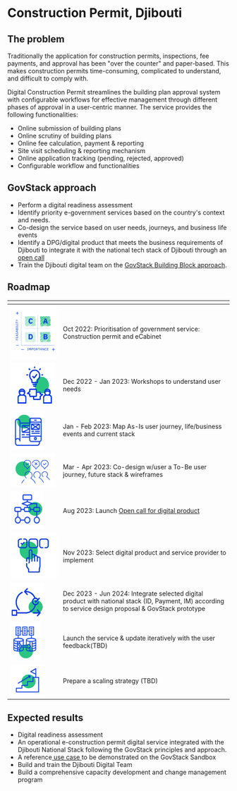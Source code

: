 # Construction Permit, Djibouti

## The problem

Traditionally the application for construction permits, inspections, fee payments, and approval has been "over the counter" and paper-based. This makes construction permits time-consuming, complicated to understand, and difficult to comply with.

Digital Construction Permit streamlines the building plan approval system with configurable workflows for effective management through different phases of approval in a user-centric manner. The service provides the following functionalities:

* Online submission of building plans
* Online scrutiny of building plans
* Online fee calculation, payment & reporting
* Site visit scheduling & reporting mechanism
* Online application tracking (pending, rejected, approved)
* Configurable workflow and functionalities

## GovStack approach

* Perform a digital readiness assessment
* Identify priority e-government services based on the country's context and needs.
* Co-design the service based on user needs, journeys, and business life events
* Identify a DPG/digital product that meets the business requirements of Djibouti to integrate it with the national tech stack of Djibouti through an [open call](https://www.leverist.de/en/app/opportunities/call-for-digital-products-to-manage-ecabinet-meetings-document-correspondence-and-policy-drafting-for-the-government-of-djibouti?force\_preview=1)[ ](https://www.leverist.de/en/app/opportunities/call-for-digital-products-to-manage-issuance-of-construction-permits-in-djibouti-using-the-govstack-building-block-approach?force\_preview=1)
* Train the Djibouti digital team on the [GovStack Building Block approach](https://govstack.gitbook.io/implementation-playbook/govstack-implementation-playbook/2-description/building-block-approach).

## Roadmap

<table><thead><tr><th width="105"></th><th></th></tr></thead><tbody><tr><td><img src="../../../.gitbook/assets/Screenshot_2023-03-28_170152-removebg-preview.png" alt=""></td><td>Oct 2022: Prioritisation of government service: Construction permit and eCabinet</td></tr><tr><td><img src="../../../.gitbook/assets/image (7) (1).png" alt=""></td><td>Dec 2022 - Jan 2023: Workshops to understand user needs</td></tr><tr><td><img src="../../../.gitbook/assets/image (11) (1).png" alt=""></td><td>Jan - Feb 2023: Map As-Is user journey, life/business events and current stack</td></tr><tr><td><img src="../../../.gitbook/assets/image (16) (1).png" alt=""></td><td>Mar - Apr 2023: Co-design w/user a To-Be user journey, future stack &#x26; wireframes</td></tr><tr><td><img src="../../../.gitbook/assets/image (8) (1).png" alt=""></td><td>Aug 2023: Launch <a href="https://www.leverist.de/en/app/opportunities/call-for-digital-products-to-manage-issuance-of-construction-permits-in-djibouti-using-the-govstack-building-block-approach?force_preview=1">Open call for digital product</a></td></tr><tr><td><img src="../../../.gitbook/assets/Untitled design.jpg" alt=""></td><td>Nov 2023: Select digital product and service provider to implement</td></tr><tr><td><img src="../../../.gitbook/assets/image (9) (1).png" alt=""></td><td>Dec 2023 - Jun 2024: Integrate selected digital product with national stack (ID, Payment, IM) according to service design proposal &#x26; GovStack prototype</td></tr><tr><td><img src="../../../.gitbook/assets/image (14) (1).png" alt=""></td><td>Launch the service &#x26; update iteratively with the user feedback(TBD)</td></tr><tr><td><img src="../../../.gitbook/assets/image (13) (1).png" alt=""></td><td>Prepare a scaling strategy  (TBD)</td></tr></tbody></table>

## Expected results

* Digital readiness assessment&#x20;
* An operational e-construction permit digital service integrated with the Djibouti National Stack following the GovStack principles and approach.
* A reference[ use case ](https://govstack.gitbook.io/use-cases/readme/inf-1-construction-permit)to be demonstrated on the GovStack Sandbox
* Build and train the Djibouti Digital Team&#x20;
* Build a comprehensive capacity development and change management program
